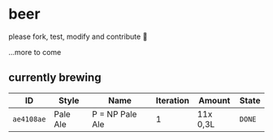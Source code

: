 # beer
please fork, test, modify and contribute 🍻

...more to come

## currently brewing

| **ID** | **Style** | **Name** | **Iteration** | **Amount** | **State** |
| --- | --- | --- | --- | --- | --- |
| `ae4108ae` | Pale Ale | P = NP Pale Ale | 1 | 11x 0,3L | `DONE` |
